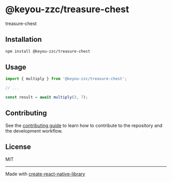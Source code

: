 # @keyou-zzc/treasure-chest

treasure-chest

## Installation

```sh
npm install @keyou-zzc/treasure-chest
```

## Usage

```js
import { multiply } from '@keyou-zzc/treasure-chest';

// ...

const result = await multiply(3, 7);
```

## Contributing

See the [contributing guide](CONTRIBUTING.md) to learn how to contribute to the repository and the development workflow.

## License

MIT

---

Made with [create-react-native-library](https://github.com/callstack/react-native-builder-bob)
